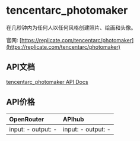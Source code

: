 # tencentarc_photomaker

在几秒钟内为任何人以任何风格创建照片、绘画和头像。

官网: [https://replicate.com/tencentarc/photomaker](https://replicate.com/tencentarc/photomaker)

## API文档

[tencentarc_photomaker API Docs](../apis/zh/tencentarc_photomaker.md)

## API价格

| OpenRouter | APIhub |
|:---|:---|
| input: - output: - | input: - output: - |
